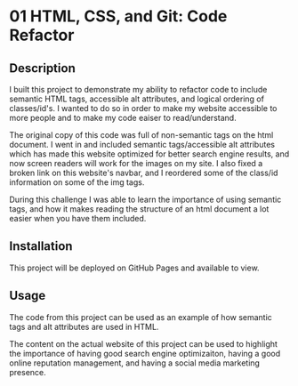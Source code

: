# 01 HTML, CSS, and Git: Code Refactor

## Description
I built this project to demonstrate my ability to refactor code to include semantic HTML tags, accessible alt attributes, and logical ordering of classes/id's. I wanted to do so in order to make my website accessible to more people and to make my code eaiser to read/understand.

The original copy of this code was full of non-semantic tags on the html document. I went in and included semantic tags/accessible alt attributes which has made this website optimized for better search engine results, and now screen readers will work for the images on my site. I also fixed a broken link on this website's navbar, and I reordered some of the class/id information on some of the img tags.

During this challenge I was able to learn the importance of using semantic tags, and how it makes reading the structure of an html document a lot easier when you have them included.

## Installation
This project will be deployed on GitHub Pages and available to view.

## Usage
The code from this project can be used as an example of how semantic tags and alt attributes are used in HTML.

The content on the actual website of this project can be used to highlight the importance of having good search engine optimizaiton, having a good online reputation management, and having a social media marketing presence.

